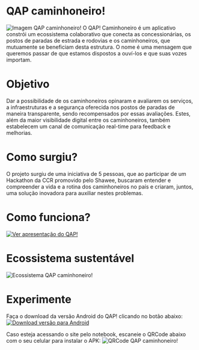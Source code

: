 # QAP caminhoneiro!
![Imagem QAP caminhoneiro!](https://iili.io/JgW8Sj.png)
O QAP! Caminhoneiro é um aplicativo constrói um ecossistema colaborativo que conecta as concessionárias, os postos de paradas de estrada e rodovias e os caminhoneiros, que mutuamente se beneficiam desta estrutura.
O nome é uma mensagem que queremos passar de que estamos dispostos a ouví-los e que suas vozes importam. 

# Objetivo
Dar a possibilidade de os caminhoneiros opinaram e avaliarem os serviços, a infraestruturas e a segurança oferecida nos postos de paradas de maneira transparente, sendo recompensados por essas avaliações. Estes, além da maior visibilidade digital entre os caminhoneiros, também estabelecem um canal de comunicação real-time para feedback e melhorias. 

# Como surgiu?
O projeto surgiu de uma iniciativa de 5 pessoas, que ao participar de um Hackathon da CCR promovido pelo Shawee, buscaram entender e compreender a vida e a rotina dos caminhoneiros no país e criaram, juntos, uma solução inovadora para auxiliar nestes problemas.

# Como funciona?
[![Ver apresentação do QAP!](https://iili.io/JgWwo7.png)](https://www.youtube.com/watch?v=41MMxwOaXJA&feature=youtu.be)

# Ecossistema sustentável
![Ecossistema QAP caminhoneiro!](https://iili.io/JgWNV9.png)

# Experimente
Faça o download da versão Android do QAP! clicando no botão abaixo:
[![Download versão para Android](https://iili.io/JghY4n.png)](https://bit.ly/2Y1jI3B)

Caso esteja acessando o site pelo notebook, escaneie o QRCode abaixo com o seu celular para instalar o APK:
![QRCode QAP caminhoneiro!](https://iili.io/JgWbHv.jpg)

